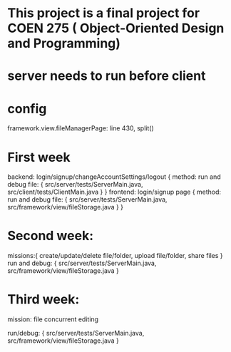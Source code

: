 # This project is a final project for COEN 275 ( Object-Oriented Design and Programming)
# server needs to run before client

# config 
framework.view.fileManagerPage: line 430, split()

# First week
backend: login/signup/changeAccountSettings/logout
{
    method: run and debug
    file: {
        src/server/tests/ServerMain.java, 
        src/client/tests/ClientMain.java
    }
}
frontend: login/signup page
{
    method: run and debug
    file: {
        src/server/tests/ServerMain.java, 
        src/framework/view/fileStorage.java
    }
}

# Second week:
missions:{
    create/update/delete file/folder,
    upload file/folder,
    share files
}
run and debug: {
    src/server/tests/ServerMain.java,
    src/framework/view/fileStorage.java
}

# Third week:
mission: file concurrent editing

run/debug: {
    src/server/tests/ServerMain.java, 
    src/framework/view/fileStorage.java
}

